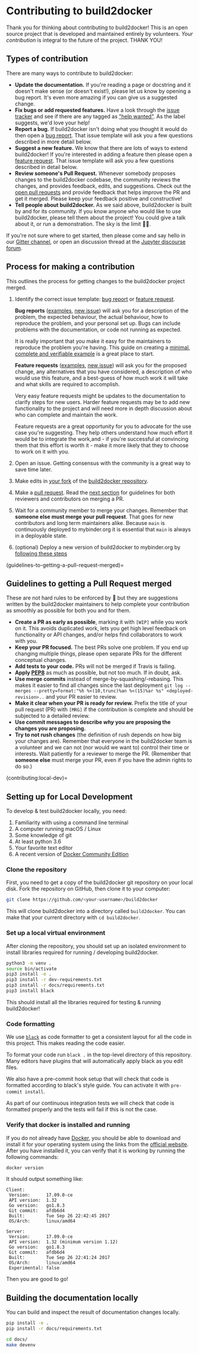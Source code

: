 # Contributing to build2docker

Thank you for thinking about contributing to build2docker!
This is an open source project that is developed and maintained entirely by volunteers.
_Your contribution_ is integral to the future of the project.
THANK YOU!

## Types of contribution

There are many ways to contribute to build2docker:

- **Update the documentation.**
  If you're reading a page or docstring and it doesn't make sense (or doesn't exist!), please let us know by opening a bug report.
  It's even more amazing if you can give us a suggested change.
- **Fix bugs or add requested features.**
  Have a look through the [issue tracker](https://github.com/khulnasoft/build2docker/issues) and see if there are any tagged as ["help wanted"](https://github.com/khulnasoft/build2docker/issues?q=is%3Aissue+is%3Aopen+label%3A%22help+wanted%22).
  As the label suggests, we'd love your help!
- **Report a bug.**
  If build2docker isn't doing what you thought it would do then open a [bug report](https://github.com/khulnasoft/build2docker/issues/new?template=bug_report.md).
  That issue template will ask you a few questions described in more detail below.
- **Suggest a new feature.**
  We know that there are lots of ways to extend build2docker!
  If you're interested in adding a feature then please open a [feature request](https://github.com/khulnasoft/build2docker/issues/new?template=feature_request.md).
  That issue template will ask you a few questions described in detail below.
- **Review someone's Pull Request.**
  Whenever somebody proposes changes to the build2docker codebase, the community reviews
  the changes, and provides feedback, edits, and suggestions. Check out the
  [open pull requests](https://github.com/khulnasoft/build2docker/pulls?q=is%3Apr+is%3Aopen+sort%3Aupdated-desc)
  and provide feedback that helps improve the PR and get it merged. Please keep your
  feedback positive and constructive!
- **Tell people about build2docker.**
  As we said above, build2docker is built by and for its community.
  If you know anyone who would like to use build2docker, please tell them about the project!
  You could give a talk about it, or run a demonstration.
  The sky is the limit :rocket::star2:.

If you're not sure where to get started, then please come and say hello in our [Gitter channel](https://gitter.im/jupyterhub/binder), or open an discussion thread at the [Jupyter discourse forum](https://discourse.jupyter.org/).

## Process for making a contribution

This outlines the process for getting changes to the build2docker project merged.

1. Identify the correct issue template: [bug report](https://github.com/khulnasoft/build2docker/issues/new?template=bug_report.md) or [feature request](https://github.com/khulnasoft/build2docker/issues/new?template=feature_request.md).

   **Bug reports** ([examples](https://github.com/khulnasoft/build2docker/issues?q=is%3Aissue+is%3Aopen+label%3Abug), [new issue](https://github.com/khulnasoft/build2docker/issues/new?template=bug_report.md)) will ask you for a description of the problem, the expected behaviour, the actual behaviour, how to reproduce the problem, and your personal set up.
   Bugs can include problems with the documentation, or code not running as expected.

   It is really important that you make it easy for the maintainers to reproduce the problem you're having.
   This guide on creating a [minimal, complete and verifiable example](https://stackoverflow.com/help/mcve) is a great place to start.

   **Feature requests** ([examples](https://github.com/khulnasoft/build2docker/labels/needs%3A%20discussion), [new issue](https://github.com/khulnasoft/build2docker/issues/new?template=feature_request.md)) will ask you for the proposed change, any alternatives that you have considered, a description of who would use this feature, and a best-guess of how much work it will take and what skills are required to accomplish.

   Very easy feature requests might be updates to the documentation to clarify steps for new users.
   Harder feature requests may be to add new functionality to the project and will need more in depth discussion about who can complete and maintain the work.

   Feature requests are a great opportunity for you to advocate for the use case you're suggesting.
   They help others understand how much effort it would be to integrate the work,and - if you're successful at convincing them that this effort is worth it - make it more likely that they to choose to work on it with you.

2. Open an issue.
   Getting consensus with the community is a great way to save time later.
3. Make edits in [your fork](https://help.github.com/en/articles/fork-a-repo) of the [build2docker repository](https://github.com/khulnasoft/build2docker).
4. Make a [pull request](https://help.github.com/en/articles/about-pull-requests).
   Read the [next section](guidelines-to-getting-a-pull-request-merged) for guidelines for both reviewers and contributors on merging a PR.
5. Wait for a community member to merge your changes.
   Remember that **someone else must merge your pull request**.
   That goes for new contributors and long term maintainers alike.
   Because `main` is continuously deployed to mybinder.org it is essential
   that `main` is always in a deployable state.
6. (optional) Deploy a new version of build2docker to mybinder.org by [following these steps](http://mybinder-sre.readthedocs.io/en/latest/deployment/how.html)

(guidelines-to-getting-a-pull-request-merged)=

## Guidelines to getting a Pull Request merged

These are not hard rules to be enforced by 🚓 but they are suggestions written by the build2docker maintainers to help complete your contribution as smoothly as possible for both you and for them.

- **Create a PR as early as possible**, marking it with `[WIP]` while you work on it.
  This avoids duplicated work, lets you get high level feedback on functionality or API changes, and/or helps find collaborators to work with you.
- **Keep your PR focused.**
  The best PRs solve one problem.
  If you end up changing multiple things, please open separate PRs for the different conceptual changes.
- **Add tests to your code.**
  PRs will not be merged if Travis is failing.
- **Apply [PEP8](https://www.python.org/dev/peps/pep-0008/)** as much as possible, but not too much.
  If in doubt, ask.
- **Use merge commits** instead of merge-by-squashing/-rebasing.
  This makes it easier to find all changes since the last deployment `git log --merges --pretty=format:"%h %<(10,trunc)%an %<(15)%ar %s" <deployed-revision>..` and your PR easier to review.
- **Make it clear when your PR is ready for review.**
  Prefix the title of your pull request (PR) with `[MRG]` if the contribution is complete and should be subjected to a detailed review.
- **Use commit messages to describe _why_ you are proposing the changes you are proposing.**
- **Try to not rush changes** (the definition of rush depends on how big your changes are).
  Remember that everyone in the build2docker team is a volunteer and we can not (nor would we want to) control their time or interests.
  Wait patiently for a reviewer to merge the PR.
  (Remember that **someone else** must merge your PR, even if you have the admin rights to do so.)

(contributing:local-dev)=

## Setting up for Local Development

To develop & test build2docker locally, you need:

1. Familiarity with using a command line terminal
2. A computer running macOS / Linux
3. Some knowledge of git
4. At least python 3.6
5. Your favorite text editor
6. A recent version of [Docker Community Edition](https://www.docker.com/community-edition)

### Clone the repository

First, you need to get a copy of the build2docker git repository on your local
disk. Fork the repository on GitHub, then clone it to your computer:

```bash
git clone https://github.com/<your-username>/build2docker
```

This will clone build2docker into a directory called `build2docker`. You can
make that your current directory with `cd build2docker`.

### Set up a local virtual environment

After cloning the repository, you should set up an
isolated environment to install libraries required for running / developing
build2docker.

```bash
python3 -m venv .
source bin/activate
pip3 install -e .
pip3 install -r dev-requirements.txt
pip3 install -r docs/requirements.txt
pip3 install black
```

This should install all the libraries required for testing & running build2docker!

### Code formatting

We use [`black`](https://black.readthedocs.io/en/stable/) as code formatter to
get a consistent layout for all the code in this project. This makes reading
the code easier.

To format your code run `black .` in the top-level directory of this repository.
Many editors have plugins that will automatically apply black as you edit files.

We also have a pre-commit hook setup that will check that code is formatted
according to black's style guide. You can activate it with `pre-commit install`.

As part of our continuous integration tests we will check that code is
formatted properly and the tests will fail if this is not the case.

### Verify that docker is installed and running

If you do not already have [Docker](https://www.docker.com/), you should be able
to download and install it for your operating system using the links from the
[official website](https://www.docker.com/community-edition). After you have
installed it, you can verify that it is working by running the following commands:

```bash
docker version
```

It should output something like:

```
Client:
 Version:      17.09.0-ce
 API version:  1.32
 Go version:   go1.8.3
 Git commit:   afdb6d4
 Built:        Tue Sep 26 22:42:45 2017
 OS/Arch:      linux/amd64

Server:
 Version:      17.09.0-ce
 API version:  1.32 (minimum version 1.12)
 Go version:   go1.8.3
 Git commit:   afdb6d4
 Built:        Tue Sep 26 22:41:24 2017
 OS/Arch:      linux/amd64
 Experimental: false
```

Then you are good to go!

## Building the documentation locally

You can build and inspect the result of documentation changes locally.

```bash
pip install -e .
pip install -r docs/requirements.txt

cd docs/
make devenv
```

